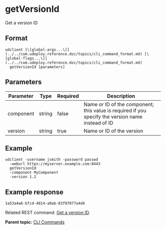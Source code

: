 # getVersionId

Get a version ID

## Format

```
udclient [\[global-args...\]](../../com.udeploy.reference.doc/topics/cli_command_format.md) [\[global-flags...\]](../../com.udeploy.reference.doc/topics/cli_command_format.md)
  getVersionId [parameters]
```

## Parameters

|Parameter|Type|Required|Description|
|---------|----|--------|-----------|
|component|string|false|Name or ID of the component; this value is required if you specify the version name instead of ID|
|version|string|true|Name or ID of the version|

## Example

```
udclient -username jsmith -password passwd 
  -weburl https://myserver.example.com:8443
  getVersionId
  -component MyComponent
  -version 1.2
```

## Example response

```
1a53a4a6-bfcd-4014-a0ab-83f97077a4d4
```

Related REST command: [Get a version ID](rest_cli_version_getversionid_get.md).

**Parent topic:** [CLI Commands](../../com.udeploy.reference.doc/topics/cli_commands.md)


